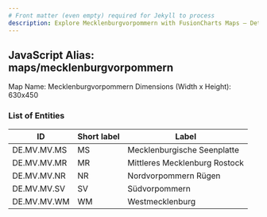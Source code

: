 ```yaml
---
# Front matter (even empty) required for Jekyll to process
description: Explore Mecklenburgvorpommern with FusionCharts Maps – Detailed features for seamless integration. Try now & enhance your data visualization today! 
---
```


## JavaScript Alias: maps/mecklenburgvorpommern

Map Name: Mecklenburgvorpommern
Dimensions (Width x Height): 630x450





### List of Entities

ID | Short label | Label
---|---|---|
DE.MV.MV.MS|MS|Mecklenburgische Seenplatte
DE.MV.MV.MR|MR|Mittleres Mecklenburg Rostock
DE.MV.MV.NR|NR|Nordvorpommern Rügen
DE.MV.MV.SV|SV|Südvorpommern
DE.MV.MV.WM|WM|Westmecklenburg

